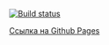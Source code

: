 [![Build status](https://ci.appveyor.com/api/projects/status/mfk6u279v20onsoi?svg=true)](https://ci.appveyor.com/project/Vitaly93232/ra-hw1-t1)


[Ссылка на Github Pages](https://ravenrvs.github.io/RA_HW1_T1/)